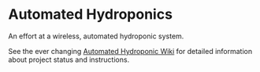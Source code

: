 # Automated Hydroponics

An effort at a wireless, automated hydroponic system.

See the ever changing [Automated Hydroponic Wiki](https://github.com/cbrum11/automated-hydroponics/wiki/Home-%7C-Automated-Hydroponics) for detailed information about project status and instructions.
